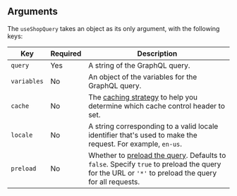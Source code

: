 ## Arguments

The `useShopQuery` takes an object as its only argument, with the following keys:

| Key         | Required | Description                                                                                                                                                                                                    |
| ----------- | -------- | -------------------------------------------------------------------------------------------------------------------------------------------------------------------------------------------------------------- |
| `query`     | Yes      | A string of the GraphQL query.                                                                                                                                                                                 |
| `variables` | No       | An object of the variables for the GraphQL query.                                                                                                                                                              |
| `cache`     | No       | The [caching strategy](/custom-storefronts/hydrogen/framework/cache#caching-strategies) to help you determine which cache control header to set.                                                               |
| `locale`    | No       | A string corresponding to a valid locale identifier that's used to make the request. For example, `en-us`.                                                                                                     |
| `preload`   | No       | Whether to [preload the query](/custom-storefronts/hydrogen/framework/preloaded-queries). Defaults to `false`. Specify `true` to preload the query for the URL or `'*'` to preload the query for all requests. |
